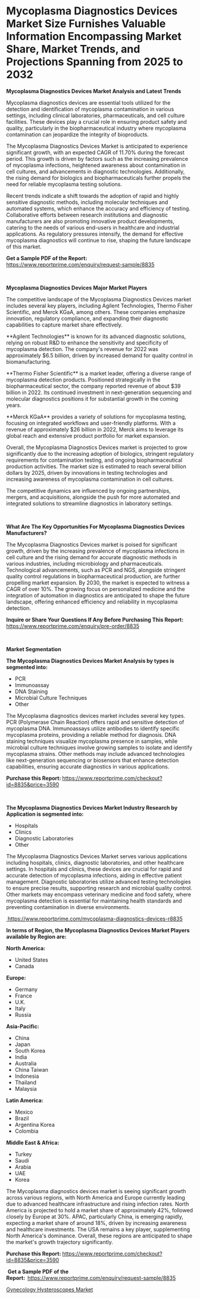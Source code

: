 <p><h1>Mycoplasma Diagnostics Devices Market Size Furnishes Valuable Information Encompassing Market Share, Market Trends, and Projections Spanning from 2025 to 2032</h1></p><p><strong>Mycoplasma Diagnostics Devices Market Analysis and Latest Trends</strong></p>
<p><p>Mycoplasma diagnostics devices are essential tools utilized for the detection and identification of mycoplasma contamination in various settings, including clinical laboratories, pharmaceuticals, and cell culture facilities. These devices play a crucial role in ensuring product safety and quality, particularly in the biopharmaceutical industry where mycoplasma contamination can jeopardize the integrity of bioproducts.</p><p>The Mycoplasma Diagnostics Devices Market is anticipated to experience significant growth, with an expected CAGR of 11.70% during the forecast period. This growth is driven by factors such as the increasing prevalence of mycoplasma infections, heightened awareness about contamination in cell cultures, and advancements in diagnostic technologies. Additionally, the rising demand for biologics and biopharmaceuticals further propels the need for reliable mycoplasma testing solutions.</p><p>Recent trends indicate a shift towards the adoption of rapid and highly sensitive diagnostic methods, including molecular techniques and automated systems, which enhance the accuracy and efficiency of testing. Collaborative efforts between research institutions and diagnostic manufacturers are also promoting innovative product developments, catering to the needs of various end-users in healthcare and industrial applications. As regulatory pressures intensify, the demand for effective mycoplasma diagnostics will continue to rise, shaping the future landscape of this market.</p></p>
<p><strong>Get a Sample PDF of the Report:&nbsp;</strong> <a href="https://www.reportprime.com/enquiry/request-sample/8835?utm_campaign=2185&utm_medium=2&utm_source=Github&utm_content=ia&utm_term=20032025&utm_id=mycoplasma-diagnostics-devices">https://www.reportprime.com/enquiry/request-sample/8835</a></p>
<p>&nbsp;</p>
<p><strong>Mycoplasma Diagnostics Devices Major Market Players</strong></p>
<p><p>The competitive landscape of the Mycoplasma Diagnostics Devices market includes several key players, including Agilent Technologies, Thermo Fisher Scientific, and Merck KGaA, among others. These companies emphasize innovation, regulatory compliance, and expanding their diagnostic capabilities to capture market share effectively.</p><p>**Agilent Technologies** is known for its advanced diagnostic solutions, relying on robust R&D to enhance the sensitivity and specificity of mycoplasma detection. The company's revenue for 2022 was approximately $6.5 billion, driven by increased demand for quality control in biomanufacturing.</p><p>**Thermo Fisher Scientific** is a market leader, offering a diverse range of mycoplasma detection products. Positioned strategically in the biopharmaceutical sector, the company reported revenue of about $39 billion in 2022. Its continued investment in next-generation sequencing and molecular diagnostics positions it for substantial growth in the coming years.</p><p>**Merck KGaA** provides a variety of solutions for mycoplasma testing, focusing on integrated workflows and user-friendly platforms. With a revenue of approximately $26 billion in 2022, Merck aims to leverage its global reach and extensive product portfolio for market expansion.</p><p>Overall, the Mycoplasma Diagnostics Devices market is projected to grow significantly due to the increasing adoption of biologics, stringent regulatory requirements for contamination testing, and ongoing biopharmaceutical production activities. The market size is estimated to reach several billion dollars by 2025, driven by innovations in testing technologies and increasing awareness of mycoplasma contamination in cell cultures.</p><p>The competitive dynamics are influenced by ongoing partnerships, mergers, and acquisitions, alongside the push for more automated and integrated solutions to streamline diagnostics in laboratory settings.</p></p>
<p>&nbsp;</p>
<p><strong>What Are The Key Opportunities For Mycoplasma Diagnostics Devices Manufacturers?</strong></p>
<p><p>The Mycoplasma Diagnostics Devices market is poised for significant growth, driven by the increasing prevalence of mycoplasma infections in cell culture and the rising demand for accurate diagnostic methods in various industries, including microbiology and pharmaceuticals. Technological advancements, such as PCR and NGS, alongside stringent quality control regulations in biopharmaceutical production, are further propelling market expansion. By 2030, the market is expected to witness a CAGR of over 10%. The growing focus on personalized medicine and the integration of automation in diagnostics are anticipated to shape the future landscape, offering enhanced efficiency and reliability in mycoplasma detection.</p></p>
<p><strong>Inquire or Share Your Questions If Any Before Purchasing This Report:</strong> <a href="https://www.reportprime.com/enquiry/pre-order/8835?utm_campaign=2185&utm_medium=2&utm_source=Github&utm_content=ia&utm_term=20032025&utm_id=mycoplasma-diagnostics-devices">https://www.reportprime.com/enquiry/pre-order/8835</a></p>
<p>&nbsp;</p>
<p><strong>Market Segmentation</strong></p>
<p><strong>The Mycoplasma Diagnostics Devices Market Analysis by types is segmented into:</strong></p>
<p><ul><li>PCR</li><li>Immunoassay</li><li>DNA Staining</li><li>Microbial Culture Techniques</li><li>Other</li></ul></p>
<p><p>The Mycoplasma diagnostics devices market includes several key types. PCR (Polymerase Chain Reaction) offers rapid and sensitive detection of mycoplasma DNA. Immunoassays utilize antibodies to identify specific mycoplasma proteins, providing a reliable method for diagnosis. DNA staining techniques visualize mycoplasma presence in samples, while microbial culture techniques involve growing samples to isolate and identify mycoplasma strains. Other methods may include advanced technologies like next-generation sequencing or biosensors that enhance detection capabilities, ensuring accurate diagnostics in various applications.</p></p>
<p><strong>Purchase this Report:&nbsp;</strong><a href="https://www.reportprime.com/checkout?id=8835&price=3590&utm_campaign=2185&utm_medium=2&utm_source=Github&utm_content=ia&utm_term=20032025&utm_id=mycoplasma-diagnostics-devices">https://www.reportprime.com/checkout?id=8835&price=3590</a></p>
<p>&nbsp;</p>
<p><strong>The Mycoplasma Diagnostics Devices Market Industry Research by Application is segmented into:</strong></p>
<p><ul><li>Hospitals</li><li>Clinics</li><li>Diagnostic Laboratories</li><li>Other</li></ul></p>
<p><p>The Mycoplasma Diagnostics Devices Market serves various applications including hospitals, clinics, diagnostic laboratories, and other healthcare settings. In hospitals and clinics, these devices are crucial for rapid and accurate detection of mycoplasma infections, aiding in effective patient management. Diagnostic laboratories utilize advanced testing technologies to ensure precise results, supporting research and microbial quality control. Other markets may encompass veterinary medicine and food safety, where mycoplasma detection is essential for maintaining health standards and preventing contamination in diverse environments.</p></p>
<p><a href="https://www.reportprime.com/mycoplasma-diagnostics-devices-r8835?utm_campaign=2185&utm_medium=2&utm_source=Github&utm_content=ia&utm_term=20032025&utm_id=mycoplasma-diagnostics-devices">&nbsp;https://www.reportprime.com/mycoplasma-diagnostics-devices-r8835</a></p>
<p><strong>In terms of Region, the Mycoplasma Diagnostics Devices Market Players available by Region are:</strong></p>
<p>
    <p> <strong> North America: </strong>
        <ul>
            <li>United States</li>
            <li>Canada</li>
        </ul>
        </p> 
    <p> <strong> Europe: </strong>
        <ul>
            <li>Germany</li>
            <li>France</li>
            <li>U.K.</li>
            <li>Italy</li>
            <li>Russia</li>
        </ul>
        </p> 
    <p> <strong> Asia-Pacific: </strong>
        <ul>
            <li>China</li>
            <li>Japan</li>
            <li>South Korea</li>
            <li>India</li>
            <li>Australia</li>
            <li>China Taiwan</li>
            <li>Indonesia</li>
            <li>Thailand</li>
            <li>Malaysia</li>
        </ul>
        </p> 
    <p> <strong> Latin America: </strong>
        <ul>
            <li>Mexico</li>
            <li>Brazil</li>
            <li>Argentina Korea</li>
            <li>Colombia</li>
        </ul>
        </p> 
    <p> <strong> Middle East & Africa: </strong>
        <ul>
            <li>Turkey</li>
            <li>Saudi</li>
            <li>Arabia</li>
            <li>UAE</li>
            <li>Korea</li>
        </ul>
    </p>
    </p>
<p><p>The Mycoplasma diagnostics devices market is seeing significant growth across various regions, with North America and Europe currently leading due to advanced healthcare infrastructure and rising infection rates. North America is projected to hold a market share of approximately 42%, followed closely by Europe at 30%. APAC, particularly China, is emerging rapidly, expecting a market share of around 18%, driven by increasing awareness and healthcare investments. The USA remains a key player, supplementing North America's dominance. Overall, these regions are anticipated to shape the market's growth trajectory significantly.</p></p>
<p><strong>Purchase this Report: </strong><a href="https://www.reportprime.com/checkout?id=8835&price=3590&utm_campaign=2185&utm_medium=2&utm_source=Github&utm_content=ia&utm_term=20032025&utm_id=mycoplasma-diagnostics-devices">https://www.reportprime.com/checkout?id=8835&price=3590</a></p>
<p>&nbsp;<strong>Get a Sample PDF of the Report:&nbsp;&nbsp;</strong><a href="https://www.reportprime.com/enquiry/request-sample/8835?utm_campaign=2185&utm_medium=2&utm_source=Github&utm_content=ia&utm_term=20032025&utm_id=mycoplasma-diagnostics-devices">https://www.reportprime.com/enquiry/request-sample/8835</a></p>
<p><strong></strong></p>
<p><p><a href="https://github.com/luckyshygirl/Market-Research-Report-List-7/blob/main/gynecology-hysteroscopes-market.md?utm_campaign=2185&utm_medium=2&utm_source=Github&utm_content=ia&utm_term=20032025&utm_id=mycoplasma-diagnostics-devices">Gynecology Hysteroscopes Market</a></p></p>